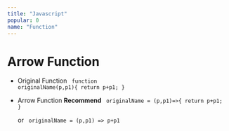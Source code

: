 ```yaml
---
title: "Javascript"
popular: 0
name: "Function"
---
```


# Arrow Function

- Original Function
  <code language="javascript">
  function originalName(p,p1){
  return p+p1;
  }</code>

- Arrow Function **Recommend**
  <code language="javascript">
  originalName = (p,p1)=>{
  return p+p1;
  }</code>

  or
  <code language="javascript">
  originalName = (p,p1) => p+p1
  </code>
